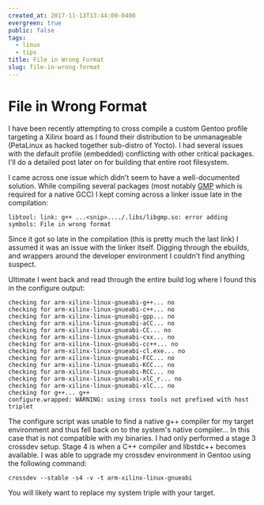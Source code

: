 ```yaml
---
created_at: 2017-11-13T13:44:00-0400
evergreen: true
public: false
tags:
  - linux
  - tips
title: File in Wrong Format
slug: file-in-wrong-format
---
```


# File in Wrong Format

I have been recently attempting to cross compile a custom Gentoo profile targeting a Xilinx board as I found their distribution to be unmanageable (PetaLinux as hacked together sub-distro of Yocto). I had several issues with the default profile (embedded) conflicting with other critical packages. I'll do a detailed post later on for building that entire root filesystem.

I came across one issue which didn't seem to have a well-documented solution. While compiling several packages (most notably [GMP](https://gmplib.org/) which is required for a native GCC) I kept coming across a linker issue late in the compilation:

```console
libtool: link: g++ ...<snip>..../.libs/libgmp.so: error adding symbols: File in wrong format
```

Since it got so late in the compilation (this is pretty much the last link) I assumed it was an issue with the linker itself. Digging through the ebuilds, and wrappers around the developer environment I couldn't find anything suspect.

Ultimate I went back and read through the entire build log where I found this in the configure output:

```console
checking for arm-xilinx-linux-gnueabi-g++... no
checking for arm-xilinx-linux-gnueabi-c++... no
checking for arm-xilinx-linux-gnueabi-gpp... no
checking for arm-xilinx-linux-gnueabi-aCC... no
checking for arm-xilinx-linux-gnueabi-CC... no
checking for arm-xilinx-linux-gnueabi-cxx... no
checking for arm-xilinx-linux-gnueabi-cc++... no
checking for arm-xilinx-linux-gnueabi-cl.exe... no
checking for arm-xilinx-linux-gnueabi-FCC... no
checking for arm-xilinx-linux-gnueabi-KCC... no
checking for arm-xilinx-linux-gnueabi-RCC... no
checking for arm-xilinx-linux-gnueabi-xlC_r... no
checking for arm-xilinx-linux-gnueabi-xlC... no
checking for g++... g++
configure.wrapped: WARNING: using cross tools not prefixed with host triplet
```

The configure script was unable to find a native g++ compiler for my target environment and thus fell back on to the system's native compiler... In this case that is not compatible with my binaries. I had only performed a stage 3 crossdev setup. Stage 4 is when a C++ compiler and libstdc++ becomes available. I was able to upgrade my crossdev environment in Gentoo using the following command:

```console
crossdev --stable -s4 -v -t arm-xilinx-linux-gnueabi
```

You will likely want to replace my system triple with your target.
